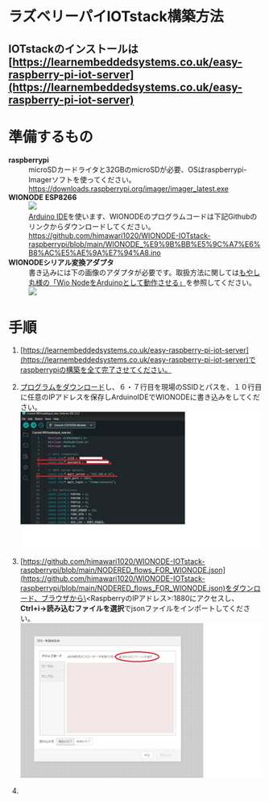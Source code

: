 # ラズベリーパイIOTstack構築方法
## IOTstackのインストールは[https://learnembeddedsystems.co.uk/easy-raspberry-pi-iot-server](https://learnembeddedsystems.co.uk/easy-raspberry-pi-iot-server)

# 準備するもの
<dl>
    <dt><strong>raspberrypi</strong></dt>
    <dd>microSDカードライタと32GBのmicroSDが必要、OSはraspberrypi-Imagerソフトを使ってください。<br><a href="https://downloads.raspberrypi.org/imager/imager_latest.exe">https://downloads.raspberrypi.org/imager/imager_latest.exe</a></dd>
    <dt><strong>WIONODE ESP8266</strong></dt>
    <dd><img width=350 src="https://github.com/himawari1020/WIONODE-IOTstack-raspberrypi/blob/main/src/img/003_%E8%B3%87%E6%96%99.jpg?raw=true"><br><a href="https://www.arduino.cc/en/software">Arduino IDE</a>を使います、WIONODEのプログラムコードは下記Githubのリンクからダウンロードしてください。<a href="https://github.com/himawari1020/WIONODE-IOTstack-raspberrypi/blob/main/WIONODE_%E9%9B%BB%E5%9C%A7%E6%B8%AC%E5%AE%9A%E7%94%A8.ino">https://github.com/himawari1020/WIONODE-IOTstack-raspberrypi/blob/main/WIONODE_%E9%9B%BB%E5%9C%A7%E6%B8%AC%E5%AE%9A%E7%94%A8.ino</a></dd>
    <dt><strong>WIONODEシリアル変換アダプタ</strong></dt>
    <dd>書き込みには下の画像のアダプタが必要です。取扱方法に関しては<a href="https://dev-moyashi.hatenablog.com/entry/2016/09/08/185933">もやし丸様の「Wio NodeをArduinoとして動作させる」</a>を参照してください。<br><img width=350 src="https://github.com/himawari1020/WIONODE-IOTstack-raspberrypi/blob/main/src/img/002_%E8%B3%87%E6%96%99.jpg?raw=true"></dd>
</dl>

# 手順

1. [https://learnembeddedsystems.co.uk/easy-raspberry-pi-iot-server](https://learnembeddedsystems.co.uk/easy-raspberry-pi-iot-server)でraspberrypiの構築を全て完了させてください。

2. [プログラムをダウンロード](https://github.com/himawari1020/WIONODE-IOTstack-raspberrypi/blob/main/WIONODE_%E9%9B%BB%E5%9C%A7%E6%B8%AC%E5%AE%9A%E7%94%A8.ino)し、６・７行目を現場のSSIDとパスを、１０行目に任意のIPアドレスを保存しArduinoIDEでWIONODEに書き込みをしてください。<br>![手順2](https://github.com/himawari1020/WIONODE-IOTstack-raspberrypi/blob/main/src/img/004_%E6%89%8B%E9%A0%86.jpg?raw=true)

3. [https://github.com/himawari1020/WIONODE-IOTstack-raspberrypi/blob/main/NODERED_flows_FOR_WIONODE.json](https://github.com/himawari1020/WIONODE-IOTstack-raspberrypi/blob/main/NODERED_flows_FOR_WIONODE.json)をダウンロード、ブラウザから\<RaspberryのIPアドレス\>:1880にアクセスし、**Ctrl+i→読み込むファイルを選択**でjsonファイルをインポートしてください。<br>![手順1](https://github.com/himawari1020/WIONODE-IOTstack-raspberrypi/blob/main/src/img/001_%E6%89%8B%E9%A0%86.jpg?raw=true)

4. 